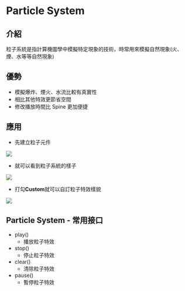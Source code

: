 # Particle System

## **介紹**

粒子系統是指計算機圖學中模擬特定現象的技術，時常用來模擬自然現象(火、煙、水等等自然現象)

## **優勢**

- 模擬爆炸、煙火、水流比較有真實性
- 相比其他特效更節省空間
- 修改播放時間比 Spine 更加便捷

## **應用**

- 先建立粒子元件

![](../../assets/particleSystem/particleSystem-1.png)

- 就可以看到粒子系統的樣子

![](../../assets/particleSystem/particleSystem-2.gif)

- 打勾**Custom**就可以自訂粒子特效樣貌

![](../../assets/particleSystem/particleSystem-3.png)

## **Particle System - 常用接口**

- play()
  - 播放粒子特效
- stop()
  - 停止粒子特效
- clear()
  - 清除粒子特效
- pause()
  - 暫停粒子特效
